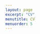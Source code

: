 ```yaml
---
layout: page
excerpt: "CV"
menutitle: CV
menuorder: 5
---
```


<!-- <iframe src="/files/academia.pdf" width="100%" height="800" frameborder="no" border="0" marginwidth="0" marginheight="0"></iframe> -->
<!-- <meta http-equiv="refresh" content="0; url=/files/academia.pdf"> -->
<script>
  window.location.href = "/files/academia.pdf";
</script>
